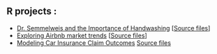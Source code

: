 ## R projects :

* [Dr. Semmelweis and the Importance of Handwashing](https://aymennasri.github.io/handwashing_report.html) [[Source files](https://github.com/aymennasri/ImportanceOfHandwashing)]
* [Exploring Airbnb market trends](https://aymennasri.github.io/airbnb_report.html) [[Source files](https://github.com/aymennasri/AirbnbMarketTrends)]
* [Modeling Car Insurance Claim Outcomes](https://aymennasri.github.io/insurance_report.html) [Source files](https://github.com/aymennasri/ModelingCarInsuranceClaimOutcomes)
